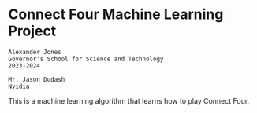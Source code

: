 # Connect Four Machine Learning Project
```
Alexander Jones
Governor's School for Science and Technology
2023-2024

Mr. Jason Dudash
Nvidia
```

This is a machine learning algorithm that learns how to play Connect Four.